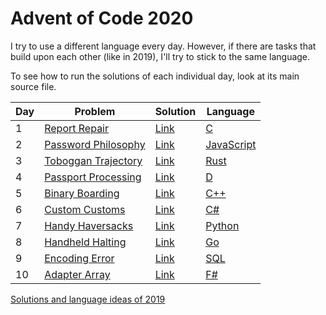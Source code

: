 # Advent of Code 2020

I try to use a different language every day. However, if there are tasks that build upon each other (like in 2019), I'll try to stick to the same language.

To see how to run the solutions of each individual day, look at its main source file.

| Day | Problem                                                    | Solution   | Language                                                              |
|-----|------------------------------------------------------------|------------|-----------------------------------------------------------------------|
| 1   | [Report Repair](https://adventofcode.com/2020/day/1)       | [Link](01) | [C](https://en.wikipedia.org/wiki/C_(programming_language))           |
| 2   | [Password Philosophy](https://adventofcode.com/2020/day/2) | [Link](02) | [JavaScript](https://en.wikipedia.org/wiki/JavaScript)                |
| 3   | [Toboggan Trajectory](https://adventofcode.com/2020/day/3) | [Link](03) | [Rust](https://en.wikipedia.org/wiki/Rust_(programming_language))     |
| 4   | [Passport Processing](https://adventofcode.com/2020/day/4) | [Link](04) | [D](https://en.wikipedia.org/wiki/D_(programming_language))           |
| 5   | [Binary Boarding](https://adventofcode.com/2020/day/5)     | [Link](05) | [C++](https://en.wikipedia.org/wiki/C++)                              |
| 6   | [Custom Customs](https://adventofcode.com/2020/day/6)      | [Link](06) | [C#](https://en.wikipedia.org/wiki/C-Sharp)                           |
| 7   | [Handy Haversacks](https://adventofcode.com/2020/day/7)    | [Link](07) | [Python](https://en.wikipedia.org/wiki/Python_(programming_language)) |
| 8   | [Handheld Halting](https://adventofcode.com/2020/day/8)    | [Link](08) | [Go](https://en.wikipedia.org/wiki/Go_(programming_language))         |
| 9   | [Encoding Error](https://adventofcode.com/2020/day/9)      | [Link](09) | [SQL](https://en.wikipedia.org/wiki/SQLite)                           |
| 10  | [Adapter Array](https://adventofcode.com/2020/day/10)      | [Link](10) | [F#](https://en.wikipedia.org/wiki/F_Sharp_(programming_language))    |

[Solutions and language ideas of 2019](https://github.com/nikeee/advent-of-code-2019)
